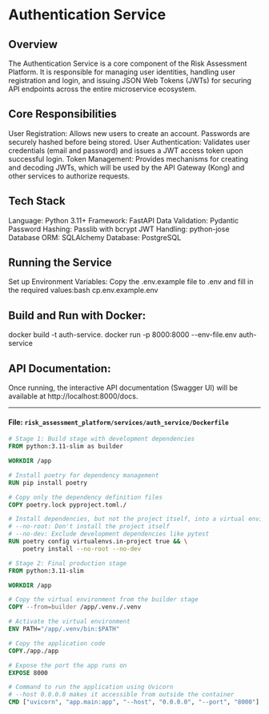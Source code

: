 # Authentication Service
## Overview
The Authentication Service is a core component of the Risk Assessment Platform. It is responsible for managing user identities, handling user registration and login, and issuing JSON Web Tokens (JWTs) for securing API endpoints across the entire microservice ecosystem.

## Core Responsibilities
User Registration: Allows new users to create an account. Passwords are securely hashed before being stored.
User Authentication: Validates user credentials (email and password) and issues a JWT access token upon successful login.
Token Management: Provides mechanisms for creating and decoding JWTs, which will be used by the API Gateway (Kong) and other services to authorize requests.

## Tech Stack
Language: Python 3.11+
Framework: FastAPI
Data Validation: Pydantic
Password Hashing: Passlib with bcrypt
JWT Handling: python-jose
Database ORM: SQLAlchemy
Database: PostgreSQL

## Running the Service
Set up Environment Variables:
Copy the .env.example file to .env and fill in the required values:bash
cp.env.example.env


## Build and Run with Docker:
docker build -t auth-service.
docker run -p 8000:8000 --env-file.env auth-service

## API Documentation:
Once running, the interactive API documentation (Swagger UI) will be available at http://localhost:8000/docs.


---

#### **File: `risk_assessment_platform/services/auth_service/Dockerfile`**
```dockerfile
# Stage 1: Build stage with development dependencies
FROM python:3.11-slim as builder

WORKDIR /app

# Install poetry for dependency management
RUN pip install poetry

# Copy only the dependency definition files
COPY poetry.lock pyproject.toml./

# Install dependencies, but not the project itself, into a virtual environment
# --no-root: Don't install the project itself
# --no-dev: Exclude development dependencies like pytest
RUN poetry config virtualenvs.in-project true && \
    poetry install --no-root --no-dev

# Stage 2: Final production stage
FROM python:3.11-slim

WORKDIR /app

# Copy the virtual environment from the builder stage
COPY --from=builder /app/.venv./.venv

# Activate the virtual environment
ENV PATH="/app/.venv/bin:$PATH"

# Copy the application code
COPY./app./app

# Expose the port the app runs on
EXPOSE 8000

# Command to run the application using Uvicorn
# --host 0.0.0.0 makes it accessible from outside the container
CMD ["uvicorn", "app.main:app", "--host", "0.0.0.0", "--port", "8000"]